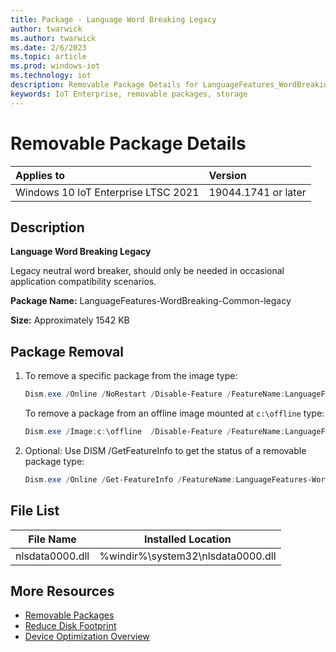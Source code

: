 ```yaml
---
title: Package - Language Word Breaking Legacy
author: twarwick
ms.author: twarwick
ms.date: 2/6/2023
ms.topic: article
ms.prod: windows-iot
ms.technology: iot
description: Removable Package Details for LanguageFeatures_WordBreaking_Common_Legacy
keywords: IoT Enterprise, removable packages, storage
---
```


# Removable Package Details

| Applies to                          |  Version            |
|:------------------------------------|:--------------------|
| Windows 10 IoT Enterprise LTSC 2021 | 19044.1741 or later |

## Description

**Language Word Breaking Legacy** 

Legacy neutral word breaker, should only be needed in occasional application compatibility scenarios.

**Package Name:** LanguageFeatures-WordBreaking-Common-legacy  

**Size:** Approximately 1542 KB


## Package Removal

1. To remove a specific package from the image type:
   ```powershell
   Dism.exe /Online /NoRestart /Disable-Feature /FeatureName:LanguageFeatures-WordBreaking-Common-legacy /PackageName:@Package
   ````

   To remove a package from an offline image mounted at `c:\offline` type:
   ```powershell
   Dism.exe /Image:c:\offline  /Disable-Feature /FeatureName:LanguageFeatures-WordBreaking-Common-legacy /PackageName:@Package
   ```

1. Optional: Use DISM /GetFeatureInfo to get the status of a removable package type:
   ```powershell
   Dism.exe /Online /Get-FeatureInfo /FeatureName:LanguageFeatures-WordBreaking-Common-legacy /PackageName:@Package
   ````

## File List
| File Name | Installed Location |
|-----------|--------------------|
| nlsdata0000.dll | %windir%\system32\nlsdata0000.dll |


## More Resources
- [Removable Packages](/windows/iot/iot-enterprise/Optimize-Your-Device/Removable-Packages)
- [Reduce Disk Footprint](/windows/iot/iot-enterprise/Optimize-Your-Device/Reduce-Disk-Footprint)
- [Device Optimization Overview](/windows/iot/iot-enterprise/Optimize-Your-Device/Overview)
